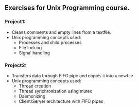 ##  Exercises for Unix Programming course.


### Project1: 
- Cleans comments and empty lines from a textfile. 
- Unix programming concepts used:
    - Processes and child processes
    - File locking
    - Signal handling


### Project2:
- Transfers data through FIFO pipe and copies it into a newfile
- Unix programming concepts used:
    - Thread creation
    - Thread synchronization using mutex
    - Daemonizing
    - Client/Server architecture with FIFO pipes
